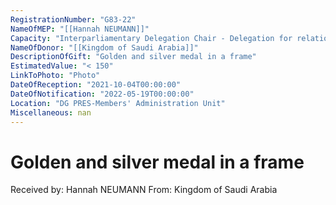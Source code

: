 ```yaml
---
RegistrationNumber: "G83-22"
NameOfMEP: "[[Hannah NEUMANN]]"
Capacity: "Interparliamentary Delegation Chair - Delegation for relations with the Arab Peninsula"
NameOfDonor: "[[Kingdom of Saudi Arabia]]"
DescriptionOfGift: "Golden and silver medal in a frame"
EstimatedValue: "< 150"
LinkToPhoto: "Photo"
DateOfReception: "2021-10-04T00:00:00"
DateOfNotification: "2022-05-19T00:00:00"
Location: "DG PRES-Members' Administration Unit"
Miscellaneous: nan
---
```


# Golden and silver medal in a frame

Received by: Hannah NEUMANN
From: Kingdom of Saudi Arabia
